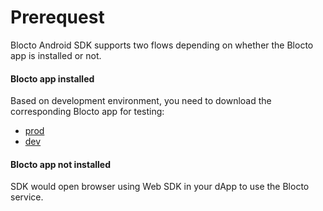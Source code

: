 # Prerequest

Blocto Android SDK supports two flows depending on whether the Blocto app is installed or not.

#### **Blocto app installed**

Based on development environment, you need to download the corresponding Blocto app for testing:

* [prod](https://play.google.com/store/apps/details?id=com.portto.blocto)
* [dev](https://play.google.com/store/apps/details?id=com.portto.blocto.dev)

#### **Blocto app not installed**

SDK would open browser using Web SDK in your dApp to use the Blocto service.
